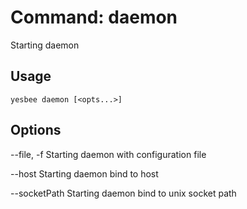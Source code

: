 # Command: daemon

Starting daemon

## Usage

```
yesbee daemon [<opts...>]
```

## Options

--file, -f
    Starting daemon with configuration file

--host
    Starting daemon bind to host

--socketPath
    Starting daemon bind to unix socket path